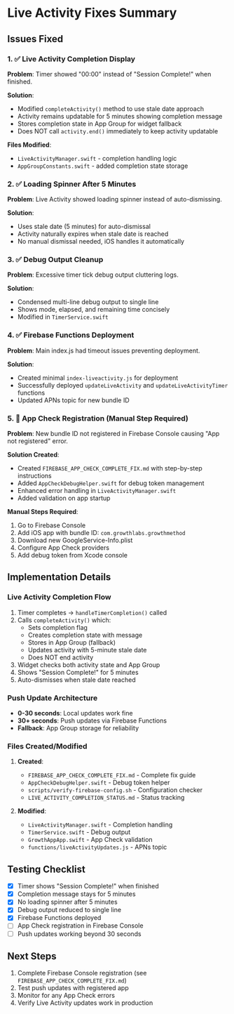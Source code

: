 # Live Activity Fixes Summary

## Issues Fixed

### 1. ✅ Live Activity Completion Display
**Problem**: Timer showed "00:00" instead of "Session Complete!" when finished.

**Solution**: 
- Modified `completeActivity()` method to use stale date approach
- Activity remains updatable for 5 minutes showing completion message
- Stores completion state in App Group for widget fallback
- Does NOT call `activity.end()` immediately to keep activity updatable

**Files Modified**:
- `LiveActivityManager.swift` - completion handling logic
- `AppGroupConstants.swift` - added completion state storage

### 2. ✅ Loading Spinner After 5 Minutes
**Problem**: Live Activity showed loading spinner instead of auto-dismissing.

**Solution**:
- Uses stale date (5 minutes) for auto-dismissal
- Activity naturally expires when stale date is reached
- No manual dismissal needed, iOS handles it automatically

### 3. ✅ Debug Output Cleanup
**Problem**: Excessive timer tick debug output cluttering logs.

**Solution**:
- Condensed multi-line debug output to single line
- Shows mode, elapsed, and remaining time concisely
- Modified in `TimerService.swift`

### 4. ✅ Firebase Functions Deployment
**Problem**: Main index.js had timeout issues preventing deployment.

**Solution**:
- Created minimal `index-liveactivity.js` for deployment
- Successfully deployed `updateLiveActivity` and `updateLiveActivityTimer` functions
- Updated APNs topic for new bundle ID

### 5. 🔧 App Check Registration (Manual Step Required)
**Problem**: New bundle ID not registered in Firebase Console causing "App not registered" error.

**Solution Created**:
- Created `FIREBASE_APP_CHECK_COMPLETE_FIX.md` with step-by-step instructions
- Added `AppCheckDebugHelper.swift` for debug token management
- Enhanced error handling in `LiveActivityManager.swift`
- Added validation on app startup

**Manual Steps Required**:
1. Go to Firebase Console
2. Add iOS app with bundle ID: `com.growthlabs.growthmethod`
3. Download new GoogleService-Info.plist
4. Configure App Check providers
5. Add debug token from Xcode console

## Implementation Details

### Live Activity Completion Flow
1. Timer completes → `handleTimerCompletion()` called
2. Calls `completeActivity()` which:
   - Sets completion flag
   - Creates completion state with message
   - Stores in App Group (fallback)
   - Updates activity with 5-minute stale date
   - Does NOT end activity
3. Widget checks both activity state and App Group
4. Shows "Session Complete!" for 5 minutes
5. Auto-dismisses when stale date reached

### Push Update Architecture
- **0-30 seconds**: Local updates work fine
- **30+ seconds**: Push updates via Firebase Functions
- **Fallback**: App Group storage for reliability

### Files Created/Modified
1. **Created**:
   - `FIREBASE_APP_CHECK_COMPLETE_FIX.md` - Complete fix guide
   - `AppCheckDebugHelper.swift` - Debug token helper
   - `scripts/verify-firebase-config.sh` - Configuration checker
   - `LIVE_ACTIVITY_COMPLETION_STATUS.md` - Status tracking

2. **Modified**:
   - `LiveActivityManager.swift` - Completion handling
   - `TimerService.swift` - Debug output
   - `GrowthAppApp.swift` - App Check validation
   - `functions/liveActivityUpdates.js` - APNs topic

## Testing Checklist
- [x] Timer shows "Session Complete!" when finished
- [x] Completion message stays for 5 minutes
- [x] No loading spinner after 5 minutes
- [x] Debug output reduced to single line
- [x] Firebase Functions deployed
- [ ] App Check registration in Firebase Console
- [ ] Push updates working beyond 30 seconds

## Next Steps
1. Complete Firebase Console registration (see `FIREBASE_APP_CHECK_COMPLETE_FIX.md`)
2. Test push updates with registered app
3. Monitor for any App Check errors
4. Verify Live Activity updates work in production